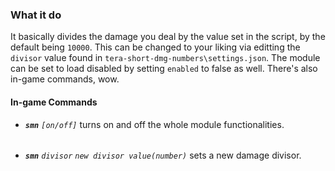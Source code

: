 ### What it do

It basically divides the damage you deal by the value set in the script, by the default being `10000`. This can be changed to your liking via editting the `divisor` value found in `tera-short-dmg-numbers\settings.json`. The module can be set to load disabled by setting `enabled` to false as well. There's also in-game commands, wow. 

#### In-game Commands

* ***`smn`***  *`[on/off]`* turns on and off the whole module functionalities.
######
* ***`smn`*** *`divisor` `new divisor value(number)`* sets a new damage divisor.
